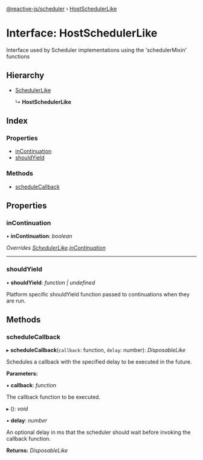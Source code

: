 [@reactive-js/scheduler](../README.md) › [HostSchedulerLike](hostschedulerlike.md)

# Interface: HostSchedulerLike

Interface used by Scheduler implementations using the 'schedulerMixin' functions

## Hierarchy

* [SchedulerLike](schedulerlike.md)

  ↳ **HostSchedulerLike**

## Index

### Properties

* [inContinuation](hostschedulerlike.md#incontinuation)
* [shouldYield](hostschedulerlike.md#shouldyield)

### Methods

* [scheduleCallback](hostschedulerlike.md#schedulecallback)

## Properties

###  inContinuation

• **inContinuation**: *boolean*

*Overrides [SchedulerLike](schedulerlike.md).[inContinuation](schedulerlike.md#incontinuation)*

___

###  shouldYield

• **shouldYield**: *function | undefined*

Platform specific shouldYield function passed to continuations when they are run.

## Methods

###  scheduleCallback

▸ **scheduleCallback**(`callback`: function, `delay`: number): *DisposableLike*

Schedules a callback with the specified delay to be executed in the future.

**Parameters:**

▪ **callback**: *function*

The callback function to be executed.

▸ (): *void*

▪ **delay**: *number*

An optional delay in ms that the scheduler should wait
before invoking the callback function.

**Returns:** *DisposableLike*
